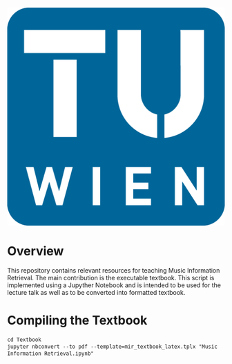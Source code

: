 ![TUWien Logo](./Textbook/img/TU_signet09.png)

# Overview

This repository contains relevant resources for teaching Music Information Retrieval. The main contribution is the executable textbook. This script is implemented using a Jupyther Notebook and is intended to be used for the lecture talk as well as to be converted into formatted textbook.


# Compiling the Textbook

	cd Textbook
	jupyter nbconvert --to pdf --template=mir_textbook_latex.tplx "Music Information Retrieval.ipynb"

